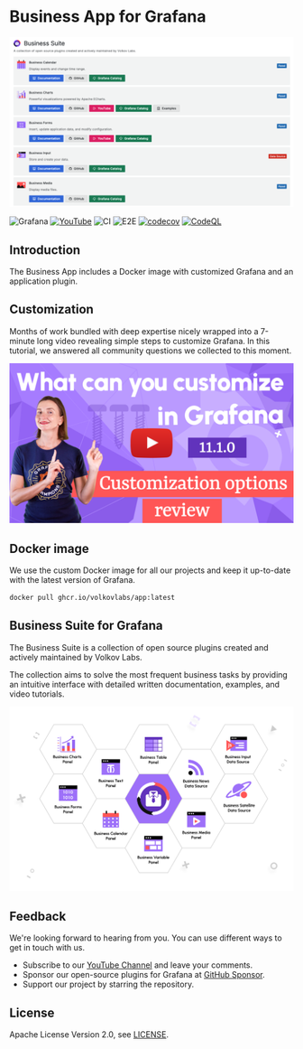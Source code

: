 # Business App for Grafana

![App](https://raw.githubusercontent.com/volkovlabs/business-app/main/img/app.png)

![Grafana](https://img.shields.io/badge/Grafana-11.1-orange)
[![YouTube](https://img.shields.io/badge/YouTube-Channel-red)](https://youtube.com/@volkovlabs)
![CI](https://github.com/volkovlabs/business-app/workflows/CI/badge.svg)
![E2E](https://github.com/volkovlabs/business-app/workflows/E2E/badge.svg)
[![codecov](https://codecov.io/gh/VolkovLabs/business-app/branch/main/graph/badge.svg)](https://codecov.io/gh/VolkovLabs/business-app)
[![CodeQL](https://github.com/VolkovLabs/business-app/actions/workflows/codeql-analysis.yml/badge.svg)](https://github.com/VolkovLabs/business-app/actions/workflows/codeql-analysis.yml)

## Introduction

The Business App includes a Docker image with customized Grafana and an application plugin.

## Customization

Months of work bundled with deep expertise nicely wrapped into a 7-minute long video revealing simple steps to customize Grafana. In this tutorial, we answered all community questions we collected to this moment.

[![Customization](https://raw.githubusercontent.com/volkovlabs/business-app/main/img/grafana-11.png)](https://youtu.be/8ArQ0vlWA88)

## Docker image

We use the custom Docker image for all our projects and keep it up-to-date with the latest version of Grafana.

```sh
docker pull ghcr.io/volkovlabs/app:latest
```

## Business Suite for Grafana

The Business Suite is a collection of open source plugins created and actively maintained by Volkov Labs.

The collection aims to solve the most frequent business tasks by providing an intuitive interface with detailed written documentation, examples, and video tutorials.

[![Business Suite for Grafana](https://raw.githubusercontent.com/VolkovLabs/.github/main/business.png)](https://volkovlabs.io/plugins/)

## Feedback

We're looking forward to hearing from you. You can use different ways to get in touch with us.

- Subscribe to our [YouTube Channel](https://www.youtube.com/@volkovlabs) and leave your comments.
- Sponsor our open-source plugins for Grafana at [GitHub Sponsor](https://github.com/sponsors/VolkovLabs).
- Support our project by starring the repository.

## License

Apache License Version 2.0, see [LICENSE](https://github.com/volkovlabs/business-app/blob/main/LICENSE).
